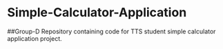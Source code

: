 # Simple-Calculator-Application
##Group-D
Repository containing code for TTS student simple calculator application project. 


